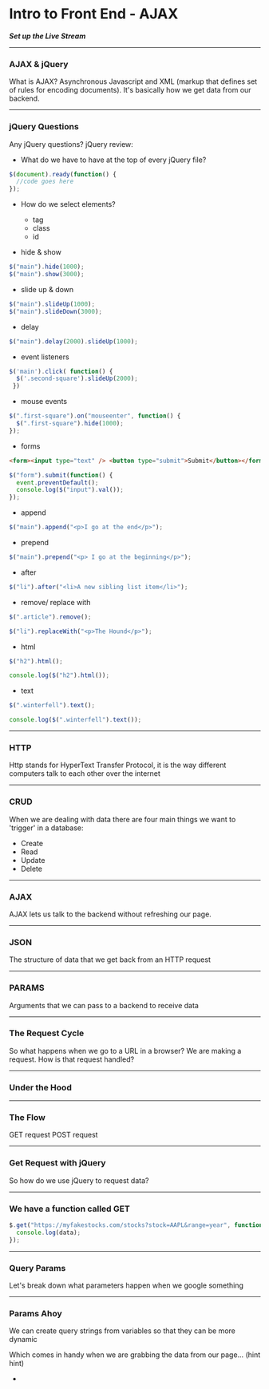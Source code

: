 # Intro to Front End - AJAX

**_Set up the Live Stream_**

---

### AJAX & jQuery

What is AJAX? Asynchronous Javascript and XML (markup that defines set of rules for encoding documents). It's basically how we get data from our backend.

---

### jQuery Questions

Any jQuery questions? jQuery review:

- What do we have to have at the top of every jQuery file?

```javascript
$(document).ready(function() {
  //code goes here
});
```

- How do we select elements?

  - tag
  - class
  - id

- hide & show

```JavaScript
$("main").hide(1000);
$("main").show(3000);
```

- slide up & down

```JavaScript
$("main").slideUp(1000);
$("main").slideDown(3000);
```

- delay

```JavaScript
$("main").delay(2000).slideUp(1000);
```

- event listeners

```JavaScript
$('main').click( function() {
  $('.second-square').slideUp(2000);
 })
```

- mouse events

```javascript
$(".first-square").on("mouseenter", function() {
  $(".first-square").hide(1000);
});
```

- forms

```html
<form><input type="text" /> <button type="submit">Submit</button></form>
```

```JavaScript
$("form").submit(function() {
  event.preventDefault();
  console.log($("input").val());
});
```

- append

```javascript
$("main").append("<p>I go at the end</p>");
```

- prepend

```javascript
$("main").prepend("<p> I go at the beginning</p>");
```

- after

```javascript
$("li").after("<li>A new sibling list item</li>");
```

- remove/ replace with

```javascript
$(".article").remove();
```

```javascript
$("li").replaceWith("<p>The Hound</p>");
```

- html

```javascript
$("h2").html();

console.log($("h2").html());
```

- text

```javascript
$(".winterfell").text();

console.log($(".winterfell").text());
```

---

### HTTP

Http stands for HyperText Transfer Protocol, it is the way different computers talk to each other over the internet

---

### CRUD

When we are dealing with data there are four main things we want to 'trigger' in a database:

- Create
- Read
- Update
- Delete

---

### AJAX

AJAX lets us talk to the backend without refreshing our page.

---

### JSON

The structure of data that we get back from an HTTP request

---

### PARAMS

Arguments that we can pass to a backend to receive data

---

### The Request Cycle

So what happens when we go to a URL in a browser? We are making a request. How is that request handled?

---

### Under the Hood

---

### The Flow

GET request
POST request

---

### Get Request with jQuery

So how do we use jQuery to request data?

---

### We have a function called GET

```javascript
$.get("https://myfakestocks.com/stocks?stock=AAPL&range=year", function(data) {
  console.log(data);
});
```

---

### Query Params

Let's break down what parameters happen when we google something

---

### Params Ahoy

We can create query strings from variables so that they can be more dynamic

Which comes in handy when we are grabbing the data from our page… (hint hint)

-
